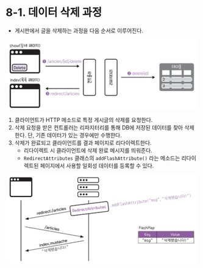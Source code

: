 # 8-1. 데이터 삭제 과정
- 게시판에서 글을 삭제하는 과정을 다음 순서로 이루어진다.

![데이터 삭제 과정](/media/Spring%20Boot/책/코딩%20자율학습%20스프링부트3%20자바%20백엔드%20개발%20입문/Part%202.%20게시판%20CRUD%20만들기/8.%20게시글%20삭제하기%20-%20Delete/데이터%20삭제%20과정.png)

1. 클라이언트가 HTTP 메소드로 특정 게시글의 삭제를 요청한다.
2. 삭제 요청을 받은 컨트롤러는 리파지터리를 통해 DB에 저장된 데이터를 찾아 삭제한다. 단, 기존 데이터가 있는 경우에만 수행한다.
3. 삭제가 완료되고 클라이언트를 결과 페이지로 리다이렉트한다.
	- 리다이렉트 시 클라이언트에 삭제 완료 메시지를 띄워준다.
	- `RedirectAttributes` 클래스의 `addFlashAttribute()` 라는 메소드는 리다이렉트된 페이지에서 사용할 일회성 데이터를 등록할 수 있다.

![리다이렉트된 페이지에서 일회성으로 사용할 데이터 등록해 보내기](/media/Spring%20Boot/책/코딩%20자율학습%20스프링부트3%20자바%20백엔드%20개발%20입문/Part%202.%20게시판%20CRUD%20만들기/8.%20게시글%20삭제하기%20-%20Delete/리다이렉트된%20페이지에서%20일회성으로%20사용할%20데이터%20등록해%20보내기.png)